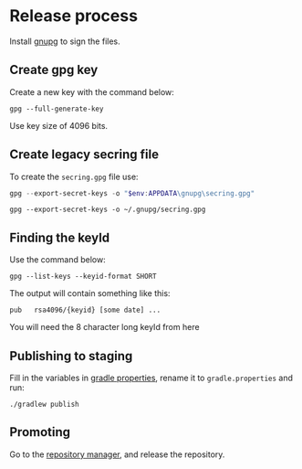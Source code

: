 # Release process

Install [gnupg](https://gnupg.org/) to sign the files.

## Create gpg key

Create a new key with the command below:

```shell
gpg --full-generate-key
```

Use key size of 4096 bits.

## Create legacy secring file

To create the `secring.gpg` file use:

```powershell
gpg --export-secret-keys -o "$env:APPDATA\gnupg\secring.gpg"
```

```shell
gpg --export-secret-keys -o ~/.gnupg/secring.gpg
```

## Finding the keyId

Use the command below:

```shell
gpg --list-keys --keyid-format SHORT
```

The output will contain something like this:

```text
pub   rsa4096/{keyid} [some date] ...
```

You will need the 8 character long keyId from here

## Publishing to staging

Fill in the variables in [gradle properties](gradle.example.properties),
rename it to `gradle.properties` and run:

```shell
./gradlew publish
```

## Promoting

Go to the [repository manager](https://oss.sonatype.org/#stagingRepositories), and release the repository.

